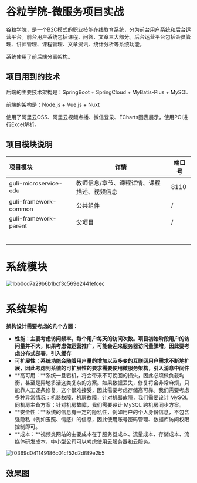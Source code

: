 # 谷粒学院-微服务项目实战

谷粒学院，是一个B2C模式的职业技能在线教育系统，分为前台用户系统和后台运营平台。前台用户系统包括课程、问答、文章三大部分。后台运营平台包括会员管理、讲师管理、课程管理、文章资讯、统计分析等系统功能。

系统使用了前后端分离架构。

## 项目用到的技术

后端的主要技术架构是：SpringBoot + SpringCloud + MyBatis-Plus + MySQL

前端的架构是：Node.js + Vue.js + Nuxt

使用了阿里云OSS、阿里云视频点播、微信登录、ECharts图表展示，使用POI进行Excel解析。



## 项目模块说明

| 项目模块              | 详情                                        | 端口号 |
| :-------------------- | ------------------------------------------- | ------ |
| guli-microservice-edu | 教师信息/章节、课程详情、课程描述、视频信息 | 8110   |
| guli-framework-common | 公共组件                                    | /      |
| guli-framework-parent | 父项目                                      | /      |
|                       |                                             |        |
|                       |                                             |        |
|                       |                                             |        |
|                       |                                             |        |
|                       |                                             |        |
|                       |                                             |        |

# 系统模块



![1bb0cd7a29b6b1bcf3c569e2441efcec](C:\Users\kaixuan\Desktop\guli\README.assets\1bb0cd7a29b6b1bcf3c569e2441efcec.png)



# 系统架构

**架构设计需要考虑的几个方面：**

- **性能：**主要考虑访问频率，每个用户每天的访问次数。项目初始阶段用户的访问量并不大，如果考虑做运营推广，可能会迎来服务器访问量骤增，因此要考虑**分布式部署，引入缓存**
- **可扩展性：**系统功能会随着用户量的增加以及多变的互联网用户需求不断地扩展，因此考虑到系统的可扩展性的要求需要**使用微服务架构，引入消息中间件**
- **高可用：**系统一旦宕机，将会带来不可挽回的损失，因此必须做负载均衡，甚至是异地多活这类复杂的方案。如果数据丢失，修复将会非常麻烦，只能靠人工逐条修复，这个很难接受，因此需要考虑存储高可靠。我们需要考虑多种异常情况：机器故障、机房故障，针对机器故障，我们需要设计 MySQL 同机房主备方案；针对机房故障，我们需要设计 MySQL 跨机房同步方案。
- **安全性：**系统的信息有一定的隐私性，例如用户的个人身份信息，不包含强隐私（例如玉照、情感）的信息，因此使用账号密码管理、数据库访问权限控制即可。
- **成本：**视频类网站的主要成本在于服务器成本、流量成本、存储成本、流媒体研发成本，中小型公司可以考虑使用云服务器和云服务。



![f0369d041149186c01cf52d2df89e2b5](C:\Users\kaixuan\Desktop\guli\README.assets\f0369d041149186c01cf52d2df89e2b5.png)









## 效果图

